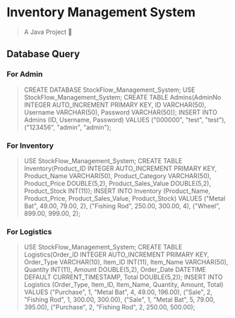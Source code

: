 # Inventory Management System
> A Java Project 🙂

## Database Query
### For Admin
> CREATE DATABASE StockFlow_Management_System;
USE StockFlow_Management_System;
CREATE TABLE Admins(AdminNo INTEGER AUTO_INCREMENT PRIMARY KEY, ID VARCHAR(50), Username VARCHAR(50), Password VARCHAR(50));
INSERT INTO Admins (ID, Username, Password) VALUES ("000000", "test", "test"), ("123456", "admin", "admin");

### For Inventory
> USE StockFlow_Management_System;
CREATE TABLE Inventory(Product_ID INTEGER AUTO_INCREMENT PRIMARY KEY, Product_Name VARCHAR(50), Product_Category VARCHAR(50), Product_Price DOUBLE(5,2), Product_Sales_Value DOUBLE(5,2), Product_Stock INT(11));
INSERT INTO Inventory (Product_Name, Product_Price, Product_Sales_Value, Product_Stock) VALUES ("Metal Bat", 49.00, 79.00, 2), ("Fishing Rod", 250.00, 300.00, 4), ("Wheel", 899.00, 999.00, 2);

### For Logistics
> USE StockFlow_Management_System;
CREATE TABLE Logistics(Order_ID INTEGER AUTO_INCREMENT PRIMARY KEY, Order_Type VARCHAR(10), Item_ID INT(11), Item_Name VARCHAR(50), Quantity INT(11), Amount DOUBLE(5,2), Order_Date DATETIME DEFAULT CURRENT_TIMESTAMP, Total DOUBLE(5,2));
INSERT INTO Logistics (Order_Type, Item_ID, Item_Name, Quantity, Amount, Total) VALUES ("Purchase", 1, "Metal Bat", 4, 49.00, 196.00), ("Sale", 2, "Fishing Rod", 1, 300.00, 300.00), ("Sale", 1, "Metal Bat", 5, 79.00, 395.00), ("Purchase", 2, "Fishing Rod", 2, 250.00, 500.00);
